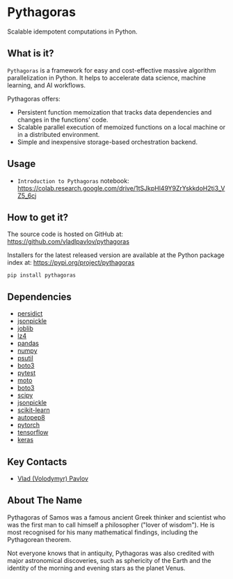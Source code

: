 # Pythagoras

Scalable idempotent computations in Python.

## What is it?

`Pythagoras` is a framework for easy and cost-effective
massive algorithm parallelization in Python. It helps to accelerate 
data science, machine learning, and AI workflows.

Pythagoras offers:

* Persistent function memoization that tracks data dependencies and 
changes in the functions' code.
* Scalable parallel execution of memoized functions 
on a local machine or in a distributed environment.
* Simple and inexpensive storage-based orchestration backend.

## Usage

* `Introduction to Pythagoras` notebook:
https://colab.research.google.com/drive/1tSJkpHl49Y9ZrYskkdoH2ti3_VZ5_6cj

## How to get it?

The source code is hosted on GitHub at: https://github.com/vladlpavlov/pythagoras

Installers for the latest released version are available 
at the Python package index at: https://pypi.org/project/pythagoras

    pip install pythagoras

## Dependencies

* [persidict](https://pypi.org/project/persidict)
* [jsonpickle](https://jsonpickle.github.io)
* [joblib](https://joblib.readthedocs.io)
* [lz4](https://python-lz4.readthedocs.io)
* [pandas](https://pandas.pydata.org)
* [numpy](https://numpy.org)
* [psutil](https://psutil.readthedocs.io)
* [boto3](https://boto3.readthedocs.io)
* [pytest](https://pytest.org)
* [moto](http://getmoto.org)
* [boto3](https://boto3.readthedocs.io)
* [scipy](https://www.scipy.org)
* [jsonpickle](https://jsonpickle.github.io)
* [scikit-learn](https://scikit-learn.org)
* [autopep8](https://pypi.org/project/autopep8)
* [pytorch](https://pytorch.org)
* [tensorflow](https://www.tensorflow.org)
* [keras](https://keras.io)

## Key Contacts

* [Vlad (Volodymyr) Pavlov](https://www.linkedin.com/in/vlpavlov/)

## About The Name

Pythagoras of Samos was a famous ancient Greek thinker and scientist 
who was the first man to call himself a philosopher ("lover of wisdom"). 
He is most recognised for his many mathematical findings, 
including the Pythagorean theorem. 

Not everyone knows that in antiquity, Pythagoras was also credited with 
major astronomical discoveries, such as sphericity of the Earth 
and the identity of the morning and evening stars as the planet Venus.